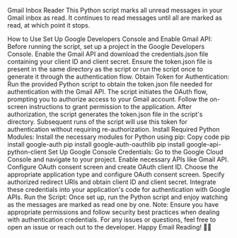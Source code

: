 Gmail Inbox Reader
This Python script marks all unread messages in your Gmail inbox as read. It continues to read messages until all are marked as read, at which point it stops.

How to Use
Set Up Google Developers Console and Enable Gmail API:
Before running the script, set up a project in the Google Developers Console.
Enable the Gmail API and download the credentials.json file containing your client ID and client secret.
Ensure the token.json file is present in the same directory as the script or run the script once to generate it through the authentication flow.
Obtain Token for Authentication:
Run the provided Python script to obtain the token.json file needed for authentication with the Gmail API.
The script initiates the OAuth flow, prompting you to authorize access to your Gmail account.
Follow the on-screen instructions to grant permission to the application.
After authorization, the script generates the token.json file in the script's directory.
Subsequent runs of the script will use this token for authentication without requiring re-authorization.
Install Required Python Modules:
Install the necessary modules for Python using pip:
Copy code
pip install google-auth
pip install google-auth-oauthlib
pip install google-api-python-client
Set Up Google Console Credentials:
Go to the Google Cloud Console and navigate to your project.
Enable necessary APIs like Gmail API.
Configure OAuth consent screen and create OAuth client ID.
Choose the appropriate application type and configure OAuth consent screen.
Specify authorized redirect URIs and obtain client ID and client secret.
Integrate these credentials into your application's code for authentication with Google APIs.
Run the Script:
Once set up, run the Python script and enjoy watching as the messages are marked as read one by one.
Note:
Ensure you have appropriate permissions and follow security best practices when dealing with authentication credentials.
For any issues or questions, feel free to open an issue or reach out to the developer.
Happy Email Reading! 📧✨
